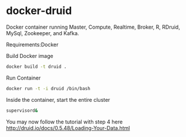 docker-druid
============
Docker container running Master, Compute, Realtime, Broker, R, RDruid, MySql, Zookeeper, and Kafka.

Requirements:Docker

Build Docker image
```bash
docker build -t druid .
```

Run Container
```bash
docker run -t -i druid /bin/bash
```

Inside the container, start the entire cluster
```bash
supervisord&
```

You may now follow the tutorial with step 4 here http://druid.io/docs/0.5.48/Loading-Your-Data.html

